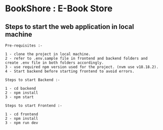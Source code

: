 # BookShore : E-Book Store

## Steps to start the web application in local machine

```
Pre-requisites :-

1 - clone the project in local machine.
2 - refer to .env.sample file in frontend and backend folders and create .env file in both folders accordingly.
3 - use required npm version used for the project. (nvm use v18.18.2).
4 - Start backend before starting frontend to avoid errors.
```

```
Steps to start Backend :-

1 - cd backend
2 - npm install
3 - npm start
```

```
Steps to start Frontend :-

1 - cd frontend
2 - npm install
3 - npm run dev
```